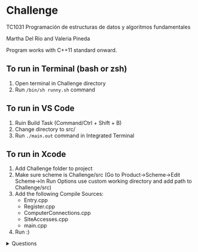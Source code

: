 # Challenge
TC1031 Programación de estructuras de datos y algoritmos fundamentales

Martha Del Río and Valeria Pineda

Program works with C++11 standard onward.

## To run in Terminal (bash or zsh)
1. Open terminal in Challenge directory
2. Run ```/bin/sh runny.sh``` command

## To run in VS Code
1. Ruin Build Task (Command/Ctrl + Shift + B)
2. Change directory to src/
3. Run ```./main.out``` command in Integrated Terminal

## To run in Xcode
1. Add Challenge folder to project
2. Make sure scheme is Challenge/src (Go to Product->Scheme->Edit Scheme->In Run Options use custom working directory and add path to Challenge/src)
3. Add the following Compile Sources: 
   - Entry.cpp
   - Register.cpp
   - ComputerConnections.cpp
   - SiteAccesses.cpp
   - main.cpp
4. Run :)

<details><summary> Questions </summary>

## Part 1
1. How many registers are there in the document?
2. How many records were registered on day 2? What day is this?
3. Do any of the computers belong to Jeffrey, Betty, Katherine, Scott, Benjamin, Samuel or Raymond?
4. What is the internal IP address of the company?
5. Is any computer named "server.reto.com"?
6. What email services are used?

Answers: [here](https://github.com/vpinedagon2000/Challenge/blob/master/1_answers.txt)

## Part 2
1. What IP address are you using?
2. What was the last incoming IP? Is it internal or external?
3. How many incoming connections does this computer have?
4. How many outgoing connections does this computer have?
5. Extra: Does this computer have 3 consecutive connections to the same site?

Answers: [here](https://github.com/vpinedagon2000/Challenge/blob/master/2_answers.txt)

## Part 3
1. Is there  a domain name that is anomalous?
2. From the names found in question 1, what is their IP? How would you determinethis information in the most time-efficient way?
3. From the computers that are part of the domain reto.com, determine the amount of IPs that have at least one incoming connection. Print the amount of computers.
4. Select some computers that aren't server.reto.com or connect to the DHCP server. Find the unique IPs of incoming connections.
5. Taking into account the answers of questions 3 and 4, what do you think is happening within the network?
6. With the IPs found in question 4, determine if these have communicated with the sites from question 1.
7. Extra: If any connections were found in question 6, determine the date and protocol used in the first connection.

Answers: [here](https://github.com/vpinedagon2000/Challenge/blob/master/3_answers.txt)

## Part 4
1. Is there any site that stays in the top 5 every day?
2. Is there any site that enters the top 5 one day and stays there all of the following days?
3. Is there any site that appears in the top 5 with an amount of traffic above the norm?

Answers: [here](https://github.com/vpinedagon2000/Challenge/blob/master/4_answers.txt) 

</details>
